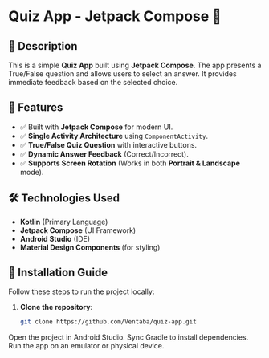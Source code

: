 # Quiz App - Jetpack Compose 📝

## 📌 Description
This is a simple **Quiz App** built using **Jetpack Compose**. The app presents a True/False question and allows users to select an answer. It provides immediate feedback based on the selected choice.

## 🚀 Features
- ✅ Built with **Jetpack Compose** for modern UI.
- ✅ **Single Activity Architecture** using `ComponentActivity`.
- ✅ **True/False Quiz Question** with interactive buttons.
- ✅ **Dynamic Answer Feedback** (Correct/Incorrect).
- ✅ **Supports Screen Rotation** (Works in both **Portrait & Landscape** mode).



## 🛠️ Technologies Used
- **Kotlin** (Primary Language)
- **Jetpack Compose** (UI Framework)
- **Android Studio** (IDE)
- **Material Design Components** (for styling)

## 📂 Installation Guide
Follow these steps to run the project locally:

1. **Clone the repository**:
   ```bash
   git clone https://github.com/Ventaba/quiz-app.git
Open the project in Android Studio.
Sync Gradle to install dependencies.
Run the app on an emulator or physical device.
